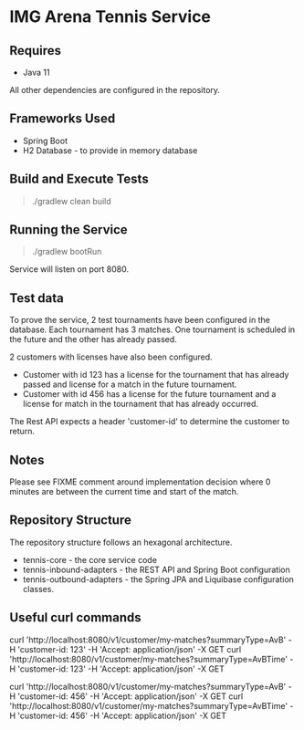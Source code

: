 # IMG Arena Tennis Service

## Requires
* Java 11

All other dependencies are configured in the repository.

## Frameworks Used
* Spring Boot
* H2 Database - to provide in memory database

## Build and Execute Tests

> ./gradlew clean build

## Running the Service 

> ./gradlew bootRun

Service will listen on port 8080.

## Test data

To prove the service, 2 test tournaments have been configured in the database. Each tournament has 3 matches. One tournament is scheduled in the future and the other has already passed. 

2 customers with licenses have also been configured. 
* Customer with id 123 has a license for the tournament that has already passed and license for a match in the future tournament.
* Customer with id 456 has a license for the future tournament and a license for match in the tournament that has already occurred.

The Rest API expects a header 'customer-id' to determine the customer to return.

## Notes

Please see FIXME comment around implementation decision where 0 minutes are between the current time and start of the match.

## Repository Structure
The repository structure follows an hexagonal architecture.
* tennis-core - the core service code 
* tennis-inbound-adapters - the REST API and Spring Boot configuration
* tennis-outbound-adapters - the Spring JPA and Liquibase configuration classes.

## Useful curl commands

curl 'http://localhost:8080/v1/customer/my-matches?summaryType=AvB' -H 'customer-id: 123' -H 'Accept: application/json' -X GET
curl 'http://localhost:8080/v1/customer/my-matches?summaryType=AvBTime' -H 'customer-id: 123' -H 'Accept: application/json' -X GET

curl 'http://localhost:8080/v1/customer/my-matches?summaryType=AvB' -H 'customer-id: 456' -H 'Accept: application/json' -X GET
curl 'http://localhost:8080/v1/customer/my-matches?summaryType=AvBTime' -H 'customer-id: 456' -H 'Accept: application/json' -X GET

